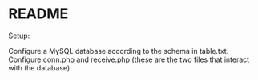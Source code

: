 # README

Setup:

Configure a MySQL database according to the schema in table.txt. Configure conn.php and receive.php (these are the two files that interact with the database).
